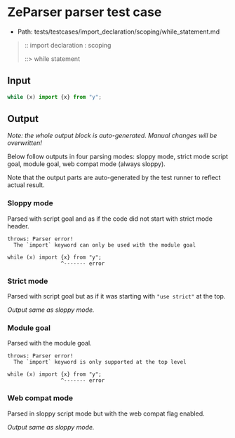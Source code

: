 # ZeParser parser test case

- Path: tests/testcases/import_declaration/scoping/while_statement.md

> :: import declaration : scoping
>
> ::> while statement

## Input

`````js
while (x) import {x} from "y";
`````

## Output

_Note: the whole output block is auto-generated. Manual changes will be overwritten!_

Below follow outputs in four parsing modes: sloppy mode, strict mode script goal, module goal, web compat mode (always sloppy).

Note that the output parts are auto-generated by the test runner to reflect actual result.

### Sloppy mode

Parsed with script goal and as if the code did not start with strict mode header.

`````
throws: Parser error!
  The `import` keyword can only be used with the module goal

while (x) import {x} from "y";
                 ^------- error
`````

### Strict mode

Parsed with script goal but as if it was starting with `"use strict"` at the top.

_Output same as sloppy mode._

### Module goal

Parsed with the module goal.

`````
throws: Parser error!
  The `import` keyword is only supported at the top level

while (x) import {x} from "y";
                 ^------- error
`````


### Web compat mode

Parsed in sloppy script mode but with the web compat flag enabled.

_Output same as sloppy mode._
